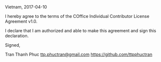 Vietnam, 2017-04-10

I hereby agree to the terms of the COffice Individual Contributor License
Agreement v1.0.

I declare that I am authorized and able to make this agreement and sign this
declaration.

Signed,

Tran Thanh Phuc ttp.phuctran@gmail.com https://github.com/ttpphuctran
